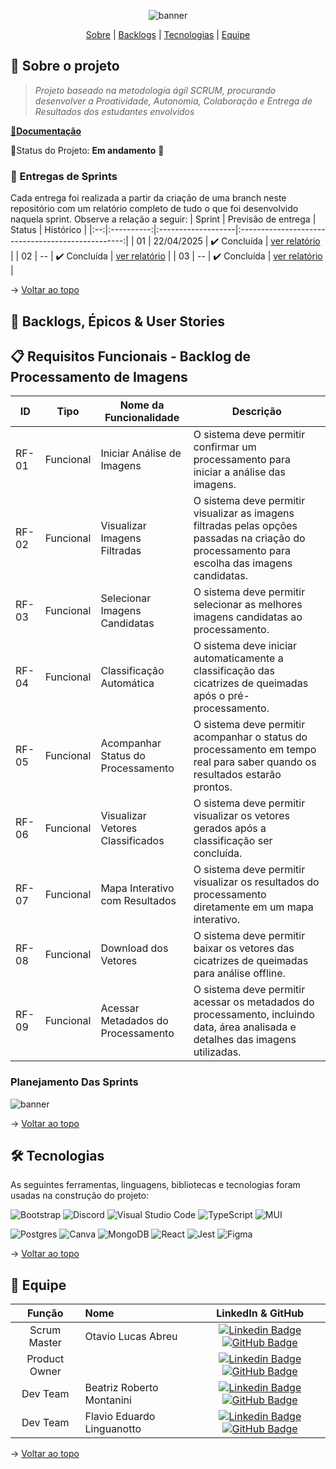 <span id="topo">
<div align="center">
    
![banner]()

</div>
    
<p align="center">
    <a href="#sobre">Sobre</a>  |  
    <a href="#backlogs">Backlogs</a>  |  
    <a href="#tecnologias">Tecnologias</a>  |  
    <a href="#equipe">Equipe</a>
</p>    
    
<span id="sobre">
    
## 📑 Sobre o projeto




> _Projeto baseado na metodologia ágil SCRUM, procurando desenvolver a Proatividade, Autonomia, Colaboração e Entrega de Resultados dos estudantes envolvidos_
    

<a href="">📌<strong>Documentação</strong></a>   

📌Status do Projeto: **Em andamento** 🚧

### 🏁 Entregas de Sprints
Cada entrega foi realizada a partir da criação de uma branch neste repositório com um relatório completo de tudo o que foi desenvolvido naquela sprint. Observe a relação a seguir:
| Sprint | Previsão de entrega | Status           | Histórico |
|:--:|:----------:|:-------------------|:-------------------------------------------------:|
| 01 | 22/04/2025 | ✔️ Concluída      |  [ver relatório]() |
| 02 | -- | ✔️ Concluída    | [ver relatório]() | 
| 03 | -- | ✔️ Concluída |  [ver relatório]() |


→ [Voltar ao topo](#topo)

<span id="backlogs">

## 🎯 Backlogs, Épicos & User Stories

## 📋 Requisitos Funcionais - Backlog de Processamento de Imagens

| ID     | Tipo       | Nome da Funcionalidade                 | Descrição                                                                                                                                              |
|--------|------------|----------------------------------------|---------------------------------------------------------------------------------------------------------------------------------------------------------|
| RF-01  | Funcional  | Iniciar Análise de Imagens             | O sistema deve permitir confirmar um processamento para iniciar a análise das imagens.                                                                 |
| RF-02  | Funcional  | Visualizar Imagens Filtradas           | O sistema deve permitir visualizar as imagens filtradas pelas opções passadas na criação do processamento para escolha das imagens candidatas.         |
| RF-03  | Funcional  | Selecionar Imagens Candidatas          | O sistema deve permitir selecionar as melhores imagens candidatas ao processamento.                                                                    |
| RF-04  | Funcional  | Classificação Automática               | O sistema deve iniciar automaticamente a classificação das cicatrizes de queimadas após o pré-processamento.                                           |
| RF-05  | Funcional  | Acompanhar Status do Processamento     | O sistema deve permitir acompanhar o status do processamento em tempo real para saber quando os resultados estarão prontos.                            |
| RF-06  | Funcional  | Visualizar Vetores Classificados       | O sistema deve permitir visualizar os vetores gerados após a classificação ser concluída.                                                              |
| RF-07  | Funcional  | Mapa Interativo com Resultados         | O sistema deve permitir visualizar os resultados do processamento diretamente em um mapa interativo.                                                   |
| RF-08  | Funcional  | Download dos Vetores                   | O sistema deve permitir baixar os vetores das cicatrizes de queimadas para análise offline.                                                             |
| RF-09  | Funcional  | Acessar Metadados do Processamento     | O sistema deve permitir acessar os metadados do processamento, incluindo data, área analisada e detalhes das imagens utilizadas.                       |


###  Planejamento Das Sprints
![banner]()


→ [Voltar ao topo](#topo)
    
<span id="tecnologias">

## 🛠️ Tecnologias

As seguintes ferramentas, linguagens, bibliotecas e tecnologias foram usadas na construção do projeto:


![Bootstrap](https://img.shields.io/badge/bootstrap-%238511FA.svg?style=for-the-badge&logo=bootstrap&logoColor=white)
![Discord](https://img.shields.io/badge/Discord-%235865F2.svg?style=for-the-badge&logo=discord&logoColor=white)
![Visual Studio Code](https://img.shields.io/badge/Visual%20Studio%20Code-0078d7.svg?style=for-the-badge&logo=visual-studio-code&logoColor=white)
![TypeScript](https://img.shields.io/badge/typescript-%23007ACC.svg?style=for-the-badge&logo=typescript&logoColor=white)
![MUI](https://img.shields.io/badge/MUI-%230081CB.svg?style=for-the-badge&logo=mui&logoColor=white)

![Postgres](https://img.shields.io/badge/postgres-%23316192.svg?style=for-the-badge&logo=postgresql&logoColor=white)
![Canva](https://img.shields.io/badge/Canva-%2300C4CC.svg?style=for-the-badge&logo=Canva&logoColor=white)
![MongoDB](https://img.shields.io/badge/MongoDB-%234ea94b.svg?style=for-the-badge&logo=mongodb&logoColor=white)
![React](https://img.shields.io/badge/react-%2320232a.svg?style=for-the-badge&logo=react&logoColor=%2361DAFB)
![Jest](https://img.shields.io/badge/-jest-%23C21325?style=for-the-badge&logo=jest&logoColor=white)
![Figma](https://img.shields.io/badge/figma-%23F24E1E.svg?style=for-the-badge&logo=figma&logoColor=white)


→ [Voltar ao topo](#topo)

<span id="equipe">

 ## 👥 Equipe  
    
|    Função     | Nome                                  |                                                                                                                                                      LinkedIn & GitHub                                                                                                                                                      |
| :-----------: | :------------------------------------ | :-------------------------------------------------------------------------------------------------------------------------------------------------------------------------------------------------------------------------------------------------------------------------------------------------------------------------: |
|  Scrum Master   | Otavio Lucas Abreu  |  [![Linkedin Badge](https://img.shields.io/badge/Linkedin-blue?style=flat-square&logo=Linkedin&logoColor=white)](https://www.linkedin.com/in/o-abreu/) [![GitHub Badge](https://img.shields.io/badge/GitHub-111217?style=flat-square&logo=github&logoColor=white)](https://github.com/otavioabreu27)|            |
|  Product Owner  | |      [![Linkedin Badge](https://img.shields.io/badge/Linkedin-blue?style=flat-square&logo=Linkedin&logoColor=white)]() [![GitHub Badge](https://img.shields.io/badge/GitHub-111217?style=flat-square&logo=github&logoColor=white)]()      |
|  Dev Team   | Beatriz Roberto Montanini  |           [![Linkedin Badge](https://img.shields.io/badge/Linkedin-blue?style=flat-square&logo=Linkedin&logoColor=white)](https://www.linkedin.com/in/beatriz-montanini-b69b451b9/) [![GitHub Badge](https://img.shields.io/badge/GitHub-111217?style=flat-square&logo=github&logoColor=white)](https://github.com/BiaMontanini)   
|  Dev Team  | Flavio Eduardo Linguanotto |      [![Linkedin Badge](https://img.shields.io/badge/Linkedin-blue?style=flat-square&logo=Linkedin&logoColor=white)](https://www.linkedin.com/in/flavio-linguanotto-b587361a4/) [![GitHub Badge](https://img.shields.io/badge/GitHub-111217?style=flat-square&logo=github&logoColor=white)](https://github.com/linguanotto)      |

    
→ [Voltar ao topo](#topo)
